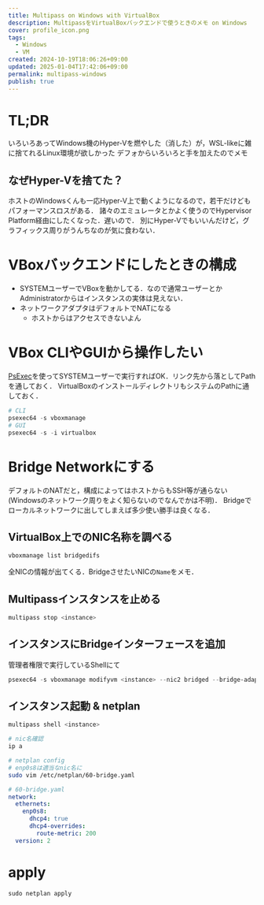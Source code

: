 ```yaml
---
title: Multipass on Windows with VirtualBox
description: MultipassをVirtualBoxバックエンドで使うときのメモ on Windows
cover: profile_icon.png
tags:
  - Windows
  - VM
created: 2024-10-19T18:06:26+09:00
updated: 2025-01-04T17:42:06+09:00
permalink: multipass-windows
publish: true
---
```


# TL;DR

いろいろあってWindows機のHyper-Vを燃やした（消した）が，WSL-likeに雑に捨てれるLinux環境が欲しかった
デフォからいろいろと手を加えたのでメモ

## なぜHyper-Vを捨てた？

ホストのWindowsくんも一応Hyper-V上で動くようになるので，若干だけどもパフォーマンスロスがある．
諸々のエミュレータとかよく使うのでHypervisor Platform経由にしたくなった．遅いので．
別にHyper-Vでもいいんだけど，グラフィックス周りがうんちなのが気に食わない．

# VBoxバックエンドにしたときの構成

- SYSTEMユーザーでVBoxを動かしてる．なので通常ユーザーとかAdministratorからはインスタンスの実体は見えない．
- ネットワークアダプタはデフォルトでNATになる
  - ホストからはアクセスできないよん

# VBox CLIやGUIから操作したい

[PsExec](https://learn.microsoft.com/ja-jp/sysinternals/downloads/psexec)を使ってSYSTEMユーザーで実行すればOK．リンク先から落としてPathを通しておく．
VirtualBoxのインストールディレクトリもシステムのPathに通しておく．

```powershell
# CLI
psexec64 -s vboxmanage
# GUI
psexec64 -s -i virtualbox
```

# Bridge Networkにする

デフォルトのNATだと，構成によってはホストからもSSH等が通らない (Windowsのネットワーク周りをよく知らないのでなんでかは不明)．
Bridgeでローカルネットワークに出してしまえば多少使い勝手は良くなる．

## VirtualBox上でのNIC名称を調べる

```powershell
vboxmanage list bridgedifs
```

全NICの情報が出てくる．BridgeさせたいNICの`Name`をメモ．

## Multipassインスタンスを止める

```powershell
multipass stop <instance>
```

## インスタンスにBridgeインターフェースを追加

管理者権限で実行しているShellにて

```powershell
psexec64 -s vboxmanage modifyvm <instance> --nic2 bridged --bridge-adapter2 <interface name>
```

## インスタンス起動 & netplan

```bash
multipass shell <instance>

# nic名確認
ip a

# netplan config
# enp0s8は適当なnic名に
sudo vim /etc/netplan/60-bridge.yaml
```

```yaml
# 60-bridge.yaml
network:
  ethernets:
    enp0s8:
      dhcp4: true
      dhcp4-overrides:
        route-metric: 200
  version: 2
```

# apply

```shell
sudo netplan apply
```
